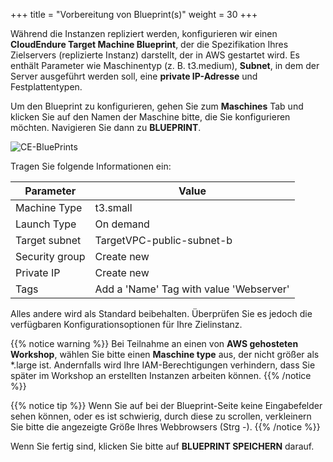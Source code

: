 +++
title = "Vorbereitung von Blueprint(s)"
weight = 30
+++

Während die Instanzen repliziert werden, konfigurieren wir einen **CloudEndure Target Machine Blueprint**, 
der die Spezifikation Ihres Zielservers (replizierte Instanz) darstellt, der in AWS gestartet wird. 
Es enthält Parameter wie Maschinentyp (z. B. t3.medium), **Subnet**, 
in dem der Server ausgeführt werden soll, eine **private IP-Adresse** und Festplattentypen.

Um den Blueprint zu konfigurieren, gehen Sie zum **Maschines** Tab und klicken Sie 
auf den Namen der Maschine bitte, die Sie konfigurieren möchten. 
Navigieren Sie dann zu **BLUEPRINT**.

![CE-BluePrints](/ce/CE-BluePrints.png)

Tragen Sie folgende Informationen ein:

| Parameter                                  | Value                                                        |
| ------------------------------------------ | ------------------------------------------------------------ |
| Machine Type                           | t3.small                                    |
| Launch Type                            | On demand 
| Target subnet                          | TargetVPC-public-subnet-b                                       |
| Security group                         | Create new |
| Private IP                             | Create new |
| Tags                                    | Add a 'Name' Tag with value 'Webserver' |

Alles andere wird als Standard beibehalten. Überprüfen Sie es jedoch 
die verfügbaren Konfigurationsoptionen für Ihre Zielinstanz.

{{% notice warning %}}
Bei Teilnahme an einen von **AWS gehosteten Workshop**, 
wählen Sie bitte einen **Maschine type** aus, der nicht größer als *.large ist. 
Andernfalls wird Ihre IAM-Berechtigungen verhindern, dass Sie später im Workshop 
an erstellten Instanzen arbeiten können.
{{% /notice %}}

{{% notice tip %}}
Wenn Sie auf bei der Blueprint-Seite keine Eingabefelder sehen können, 
oder es ist schwierig, durch diese zu scrollen, verkleinern Sie bitte die angezeigte Größe Ihres Webbrowsers (Strg -).
{{% /notice %}}

Wenn Sie fertig sind, klicken Sie bitte auf **BLUEPRINT SPEICHERN** darauf.
